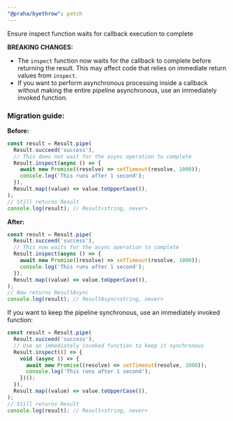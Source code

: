 ```yaml
---
"@praha/byethrow": patch
---
```


Ensure inspect function waits for callback execution to complete

**BREAKING CHANGES:**
- The `inspect` function now waits for the callback to complete before returning the result. This may affect code that relies on immediate return values from `inspect`.
- If you want to perform asynchronous processing inside a callback without making the entire pipeline asynchronous, use an immediately invoked function.

### Migration guide:

**Before:**
```ts
const result = Result.pipe(
  Result.succeed('success'),
  // This does not wait for the async operation to complete
  Result.inspect(async () => {
    await new Promise((resolve) => setTimeout(resolve, 1000));
    console.log('This runs after 1 second');
  }),
  Result.map((value) => value.toUpperCase()),
);
// Still returns Result
console.log(result); // Result<string, never>
```

**After:**
```ts
const result = Result.pipe(
  Result.succeed('success'),
  // This now waits for the async operation to complete
  Result.inspect(async () => {
    await new Promise((resolve) => setTimeout(resolve, 1000));
    console.log('This runs after 1 second');
  }),
  Result.map((value) => value.toUpperCase()),
);
// Now returns ResultAsync
console.log(result); // ResultAsync<string, never>
```

If you want to keep the pipeline synchronous, use an immediately invoked function:

```ts
const result = Result.pipe(
  Result.succeed('success'),
  // Use an immediately invoked function to keep it synchronous
  Result.inspect(() => {
    void (async () => {
      await new Promise((resolve) => setTimeout(resolve, 1000));
      console.log('This runs after 1 second');
    })();
  }),
  Result.map((value) => value.toUpperCase()),
);
// Still returns Result
console.log(result); // Result<string, never>
```

